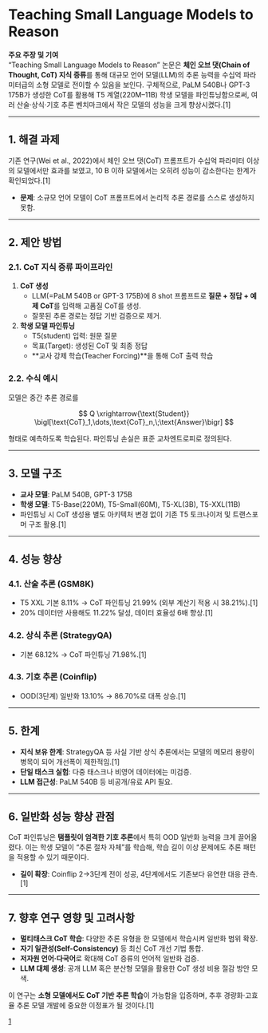# Teaching Small Language Models to Reason

**주요 주장 및 기여**  
“Teaching Small Language Models to Reason” 논문은 **체인 오브 댓(Chain of Thought, CoT) 지식 증류**를 통해 대규모 언어 모델(LLM)의 추론 능력을 수십억 파라미터급의 소형 모델로 전이할 수 있음을 보인다. 구체적으로, PaLM 540B나 GPT-3 175B가 생성한 CoT를 활용해 T5 계열(220M–11B) 학생 모델을 파인튜닝함으로써, 여러 산술·상식·기호 추론 벤치마크에서 작은 모델의 성능을 크게 향상시켰다.[1]

***

## 1. 해결 과제  
기존 연구(Wei et al., 2022)에서 체인 오브 댓(CoT) 프롬프트가 수십억 파라미터 이상의 모델에서만 효과를 보였고, 10 B 이하 모델에서는 오히려 성능이 감소한다는 한계가 확인되었다.[1]
- **문제**: 소규모 언어 모델이 CoT 프롬프트에서 논리적 추론 경로를 스스로 생성하지 못함.

***

## 2. 제안 방법  
### 2.1. CoT 지식 증류 파이프라인  
1) **CoT 생성**  
   - LLM(=PaLM 540B or GPT-3 175B)에 8 shot 프롬프트로 **질문 + 정답 + 예제 CoT**를 입력해 고품질 CoT를 생성.  
   - 잘못된 추론 경로는 정답 기반 검증으로 제거.  
2) **학생 모델 파인튜닝**  
   - T5(student) 입력: 원문 질문  
   - 목표(Target): 생성된 CoT 및 최종 정답  
   - **교사 강제 학습(Teacher Forcing)**을 통해 CoT 출력 학습  

### 2.2. 수식 예시  
모델은 중간 추론 경로를  

$$
Q \xrightarrow{\text{Student}} \bigl[\text{CoT}_1,\dots,\text{CoT}_n,\;\text{Answer}\bigr]
$$  

형태로 예측하도록 학습된다. 파인튜닝 손실은 표준 교차엔트로피로 정의된다.  

***

## 3. 모델 구조  
- **교사 모델**: PaLM 540B, GPT-3 175B  
- **학생 모델**: T5-Base(220M), T5-Small(60M), T5-XL(3B), T5-XXL(11B)  
- 파인튜닝 시 CoT 생성용 별도 아키텍처 변경 없이 기존 T5 토크나이저 및 트랜스포머 구조 활용.[1]

***

## 4. 성능 향상  
### 4.1. 산술 추론 (GSM8K)  
- T5 XXL 기본 8.11% → CoT 파인튜닝 21.99% (외부 계산기 적용 시 38.21%).[1]
- 20% 데이터만 사용해도 11.22% 달성, 데이터 효율성 6배 향상.[1]

### 4.2. 상식 추론 (StrategyQA)  
- 기본 68.12% → CoT 파인튜닝 71.98%.[1]

### 4.3. 기호 추론 (Coinflip)  
- OOD(3단계) 일반화 13.10% → 86.70%로 대폭 상승.[1]

***

## 5. 한계  
- **지식 보유 한계**: StrategyQA 등 사실 기반 상식 추론에서는 모델의 메모리 용량이 병목이 되어 개선폭이 제한적임.[1]
- **단일 태스크 실험**: 다중 태스크나 비영어 데이터에는 미검증.  
- **LLM 접근성**: PaLM 540B 등 비공개/유료 API 필요.  

***

## 6. 일반화 성능 향상 관점  
CoT 파인튜닝은 **탬플릿이 엄격한 기호 추론**에서 특히 OOD 일반화 능력을 크게 끌어올렸다. 이는 학생 모델이 “추론 절차 자체”를 학습해, 학습 길이 이상 문제에도 추론 패턴을 적용할 수 있기 때문이다.  
- **길이 확장**: Coinflip 2→3단계 전이 성공, 4단계에서도 기존보다 유연한 대응 관측.[1]

***

## 7. 향후 연구 영향 및 고려사항  
- **멀티태스크 CoT 학습**: 다양한 추론 유형을 한 모델에서 학습시켜 일반화 범위 확장.  
- **자기 일관성(Self-Consistency)** 등 최신 CoT 개선 기법 통합.  
- **저자원 언어·다국어**로 확대해 CoT 증류의 언어적 일반화 검증.  
- **LLM 대체 생성**: 공개 LLM 혹은 분산형 모델을 활용한 CoT 생성 비용 절감 방안 모색.  

이 연구는 **소형 모델에서도 CoT 기반 추론 학습**이 가능함을 입증하며, 추후 경량화·고효율 추론 모델 개발에 중요한 이정표가 될 것이다.[1]

[1](https://ppl-ai-file-upload.s3.amazonaws.com/web/direct-files/attachments/22370781/8eb46366-092f-49ee-b7f2-5627c822b4e5/2212.08410v3.pdf)
